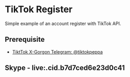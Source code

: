 # TikTok Register

Simple example of an account register with TikTok API.

## Prerequisite

- [TiktTok X-Gorgon Telegram: @tiktokpeppa](https://t.me/tiktokpeppa)

## Skype - live:.cid.b7d7ced6e23d0c41
